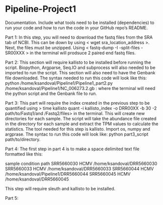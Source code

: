 # Pipeline-Project1
 
Documentation. Include what tools need to be installed (dependencies) to run your code and how to run the code in your GitHub repo’s README. 

Part 1: 
In this step, you will need to download the fastq files from the SRA tab of NCBI. This can be down by using < wget sra_location_address >. Next, the files must be unzipped. Using < fastq-dump -I -split-files -SR00XXX > in the terminal will prodsuce 2 paired end fastq files. 

Part 2:
This section will require kallisto to be installed before running the script. Biopython, Argparse, Seq.IO and subprocess will also needed to be imported to run the script. 
This section will also need to have the Genbank file downloaded. 
The syntax needed to run this code will look like this: python /home/ksandoval/Pipeline1/Pipeline1_part2.py /home/ksandoval/Pipeline1/NC_006273.2.gb : where the terminal will need the python script and the Genbank file to run. 

Part 3: 
This part will require the index created in the previous step to be quantified using > time kallisto quant -i kallisto_index -o DRR00XX -b 30  -2  path/to/Fastq1/and /Fastq2/files> in the terminal. This will create new directories for each sample. 
The script will take the abundance file created in the directory for each sample and extract the TPM values to calculate the statistics. The tool needed for this step is kallisto. Import os, numpy and argprase. The syntac to run this code will look like: 
 python part3_script path/to/directory. 

Part 4:
The first step in part 4 is to make a space delimited text file formatted like this: 

sample condition path
SRR5660030 HCMV /home/ksandoval/DRR5660030
SRR5660033 HCMV /home/ksandoval/DRR5660033
SRR5660044 HCMV /home/ksandoval/Pipeline1/DRR5660044
SRR5660045 HCMV /home/ksandoval/DRR5660045 

This step will require sleuth and kallisto to be installed. 

Part 5:



